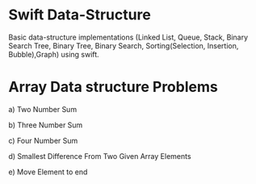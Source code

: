# Swift Data-Structure
Basic data-structure implementations (Linked List, Queue, Stack, Binary Search Tree,  Binary Tree, Binary Search, Sorting(Selection, Insertion, Bubble),Graph) using swift.


# Array Data structure Problems

a) Two Number Sum

b) Three Number Sum

c) Four Number Sum

d) Smallest Difference From Two Given Array Elements

e) Move Element to end 


